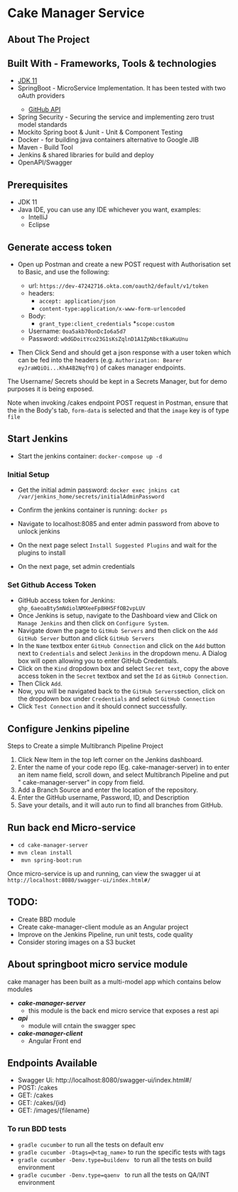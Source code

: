 # Cake Manager Service

## About The Project


## Built With - Frameworks, Tools & technologies

* [JDK 11](https://jdk.java.net/11/)
* SpringBoot <version> - MicroService Implementation. It has been tested with two oAuth providers
    * [GitHub API](https://docs.github.com/en/rest)
* Spring Security - Securing the service and implementing zero trust model standards
* Mockito Spring boot & Junit - Unit & Component Testing
* Docker - for building java containers alternative to Google JIB
* Maven - Build Tool
* Jenkins & shared libraries for build and deploy
* OpenAPI/Swagger

## Prerequisites

* JDK 11
* Java IDE, you can use any IDE whichever you want, examples:
    * IntelliJ
    * Eclipse

## Generate access token
* Open up Postman and create a new POST request with Authorisation set to Basic, and use the following:
  * url: `https://dev-47242716.okta.com/oauth2/default/v1/token`
  * headers:
    * `accept: application/json`
    * `content-type:application/x-www-form-urlencoded`
  * Body:
    * `grant_type:client_credentials`
    *`scope:custom`
  * Username: `0oa5akb70onDcIo6a5d7`
  * Password: `w0dGDoitYco23G1sKsZqlnD1A1ZpNbct8kaKuUnu`

* Then Click Send and should get a json response with a user token which can be fed into the headers (e.g. `Authorization: Bearer eyJraWQiOi...KhA4B2NqfYQ` ) of cakes manager endpoints.

The Username/ Secrets should be kept in a Secrets Manager, but for demo purposes it is being exposed.

Note when invoking /cakes endpoint POST request in Postman, ensure that the in the Body's tab, `form-data` is selected and that the `image` key is of type `file`


## Start Jenkins
* Start the jenkins container:
`docker-compose up -d`
 ### Initial Setup
* Get the initial admin password:
`docker exec jnkins cat /var/jenkins_home/secrets/initialAdminPassword`

* Confirm the jenkins container is running:
`docker ps`
* Navigate to localhost:8085 and enter admin password from above to unlock jenkins
* On the next page select `Install Suggested Plugins` and wait for the plugins to install
* On the next page, set admin credentials

### Set Github Access Token
* GitHub access token for Jenkins: `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`
* Once Jenkins is setup, navigate to the Dashboard view and Click on `Manage Jenkins` and then click on  `Configure System`.
* Navigate down the page to `GitHub Servers` and then click on the `Add GitHub Server` button and click `GitHub Servers`
* In the `Name` textbox enter `GitHub Connection` and click on the `Add` button next to `Credentials` and select `Jenkins` in the dropdown menu. A Dialog box will open allowing you to enter GitHub Credentials.
* Click on the `Kind` dropdown box and select `Secret text`,  copy the above access token in the `Secret` textbox and set the `Id` as `GitHub Connection`.
* Then Click `Add`.
* Now, you will be navigated back to the `GitHub Servers`section, click on the  dropdown box  under `Credentials` and select `GitHub Connection`
* Click `Test Connection` and it should connect successfully.

## Configure Jenkins pipeline

Steps to Create a simple Multibranch Pipeline Project

1. Click New Item in the top left corner on the Jenkins dashboard.
2. Enter the name of your code repo (Eg. cake-manager-server) in to enter an item
   name field, scroll down, and select Multibranch Pipeline and put "
   cake-manager-server" in copy from field.
3. Add a Branch Source and enter the location of the repository.
4. Enter the GitHub username, Password, ID, and Description
5. Save your details, and it will auto run to find all branches from GitHub.

## Run back end Micro-service
* `cd cake-manager-server` 
* `mvn clean install` 
* ` mvn spring-boot:run`


Once micro-service is up and running, can view the swagger ui at `http://localhost:8080/swagger-ui/index.html#/`

## TODO:
* Create BBD module
* Create cake-manager-client module as an Angular project
* Improve on the Jenkins Pipeline, run unit tests, code quality
* Consider storing images on a S3 bucket

## About springboot micro service module

cake manager has been built as a multi-model app which contains below modules

* ***cake-manager-server***
    * this module is the back end micro service that exposes a rest api
* ***api***
    *  module will cntain the swagger spec
* ***cake-manager-client***
    * Angular Front end
  


## Endpoints Available
* Swagger Ui:  http://localhost:8080/swagger-ui/index.html#/
* POST: /cakes
* GET: /cakes
* GET: /cakes/{id}
* GET: /images/{filename}

### To run BDD tests

* `gradle cucumber` to run all the tests on default env
* `gradle cucumber -Dtags=@<tag_name>` to run the specific tests with tags
* `gradle cucumber -Denv.type=buildenv ` to run all the tests on build environment
* `gradle cucumber -Denv.type=qaenv ` to run all the tests on QA/INT environment